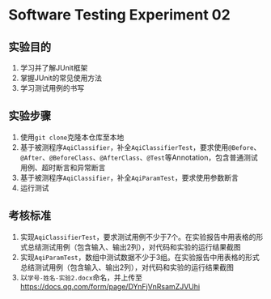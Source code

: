 # Software Testing Experiment 02

## 实验目的

1. 学习并了解JUnit框架
2. 掌握JUnit的常见使用方法
3. 学习测试用例的书写

## 实验步骤

1. 使用```git clone```克隆本仓库至本地
2. 基于被测程序```AqiClassifier```，补全```AqiClassifierTest```，要求使用```@Before```、```@After```、```@BeforeClass```、```@AfterClass```、```@Test```等Annotation，包含普通测试用例、超时断言和异常断言
3. 基于被测程序```AqiClassifier```，补全```AqiParamTest```，要求使用参数断言
4. 运行测试

## 考核标准

1. 实现```AqiClassifierTest```，要求测试用例不少于7个。在实验报告中用表格的形式总结测试用例（包含输入、输出2列），对代码和实验的运行结果截图
2. 实现```AqiParamTest```，数组中测试数据不少于3组。在实验报告中用表格的形式总结测试用例（包含输入、输出2列），对代码和实验的运行结果截图
3. 以```学号-姓名-实验2.docx```命名，并上传至
https://docs.qq.com/form/page/DYnFjVnRsamZJVUhi